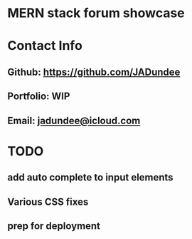 # MERN stack forum showcase
# Contact Info
## Github: https://github.com/JADundee
## Portfolio: WIP
## Email: jadundee@icloud.com

# TODO
## add auto complete to input elements 
## Various CSS fixes
## prep for deployment